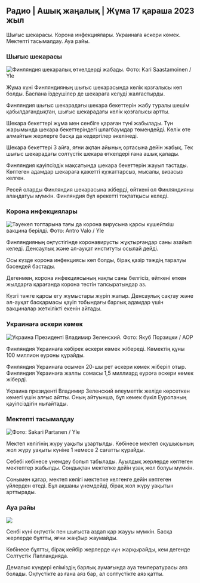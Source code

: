## Радио \| Ашық жаңалық \| Жұма 17 қараша 2023 жыл

Шығыс шекарасы. Корона инфекциялары. Украинаға әскери көмек. Мектепті тасымалдау. Ауа райы.

### Шығыс шекарасы

![Финляндия шекаралық өткелдерді жабады. Фото: Kari Saastamoinen / Yle](https://images.cdn.yle.fi/image/upload/c_crop,h_2908,w_5178,x_0,y_0/ar_1.7777777777777777,c_fill,g_faces,w_105,h_10/d.q_auto:eco/f_auto/fl_lossy/v1699908616/39-1200025655285565477b)

Жұма күні Финляндияның шығыс шекарасында көлік қозғалысы көп болды. Баспана іздеушілер де шекараға келуді жалғастырды.

Финляндия шығыс шекарадағы шекара бекеттерін жабу туралы шешім қабылдағандықтан, шығыс шекарадағы көлік қозғалысы артты.

Шекара бекеттері жұма мен сенбіге қараған түні жабылады. Түн жарымында шекара бекеттеріндегі шлагбаумдар төмендейді. Көлік өте алмайтын жерлерге басқа да кедергілер әкелінеді.

Шекара бекеттері 3 айға, яғни ақпан айының ортасына дейін жабық. Тек шығыс шекарадағы солтүстік шекара өткелдері ғана ашық қалады.

Финляндия қауіпсіздік мақсатында шекара бекеттерін жауып тастады. Көптеген адамдар шекараға қажетті құжаттарсыз, мысалы, визасыз келген.

Ресей оларды Финляндия шекарасына жіберді, өйткені ол Финляндияны алаңдатуы мүмкін. Финляндия бұл әрекетті тоқтатқысы келеді.

### Корона инфекциялары

![Тәуекел топтарына тағы да корона вирусына қарсы күшейткіш вакцина берілді. Фото: Antro Valo / Yle](https://images.cdn.yle.fi/image/upload/c_crop,h_3247,w_5773,x_0,y_601/ar_1.777777777777777,c_fill,g_faces,h_620,w/prq_auto:eco/f_auto/fl_lossy/v1699867130/39-11997076551e51acfff3)

Финляндияның оңтүстігінде коронавирусты жұқтырғандар саны азайып келеді. Денсаулық және әл-ауқат институты осылай дейді.

Осы күзде корона инфекциясы көп болды, бірақ қазір тәждің таралуы бәсеңдей бастады.

Дегенмен, корона инфекциясының нақты саны белгісіз, өйткені өткен жылдарға қарағанда корона тестін тапсыратындар аз.

Күзгі тәжге қарсы егу жұмыстары жүріп жатыр. Денсаулық сақтау және әл-ауқат басқармасы қауіп тобындағы барлық адамдар үшін вакциналар жеткілікті екенін айтады.

### Украинаға әскери көмек

![Украина Президенті Владимир Зеленский. Фото: Якуб Порзицки / AOP](https://images.cdn.yle.fi/image/upload/c_crop,h_1393,w_2477,x_0,y_0/ar_1.7777777777777777,c_fill,g_faces,h_610/dq_auto:eco/f_auto/fl_lossy/v1696579988/39-1182210651fc13097ccb)

Финляндия Украинаға көбірек әскери көмек жібереді. Көмектің құны 100 миллион еуроны құрайды.

Финляндия Украинаға осымен 20-шы рет әскери көмек жіберіп отыр. Финляндия Украинаға жалпы сомасы 1,5 миллиард еуроға әскери көмек жіберді.

Украина президенті Владимир Зеленский әлеуметтік желіде көрсеткен көмегі үшін алғыс айтты. Оның айтуынша, бұл көмек бүкіл Еуропаның қауіпсіздігін нығайтады.

### Мектепті тасымалдау

![ Фото: Sakari Partanen / Yle](https://images.cdn.yle.fi/image/upload/c_crop,h_1494,w_2655,x_0,y_0/ar_1.777777777777777,c_fill,g_faces,w_12.00/q_auto:eco/f_auto/fl_lossy/v1677057284/39-107608063f5dc988d5c3)

Мектеп көлігінің жүру уақыты ұзартылды. Көбінесе мектеп оқушысының жол жүру уақыты күніне 1 немесе 2 сағатты құрайды.

Себебі көбінесе үнемдеу болып табылады. Ауылдық жерлерде көптеген мектептер жабылды. Сондықтан мектепке дейін ұзақ жол болуы мүмкін.

Сонымен қатар, мектеп көлігі мектепке келгенге дейін көптеген үйлерден өтеді. Бұл ақшаны үнемдейді, бірақ жол жүру уақытын арттырады.

### Ауа райы

![](https://images.cdn.yle.fi/image/upload/c_crop,h_1080,w_1919,x_0,y_0/ar_1.7777777777777777,c_fill,g_faces,h_675,w_1200/eq/eqf_auto/fl_lossy/v1700238427/39-120255565579437e32dc)

Сенбі күні оңтүстік пен шығыста аздап қар жаууы мүмкін. Басқа жерлерде бұлтты, яғни жаңбыр жаумайды.

Көбінесе бұлтты, бірақ кейбір жерлерде күн жарқырайды, кем дегенде Солтүстік Лапландияда.

Демалыс күндері еліміздің барлық аумағында ауа температурасы аяз болады. Оңтүстікте аз ғана аяз бар, ал солтүстікте аяз қатты.